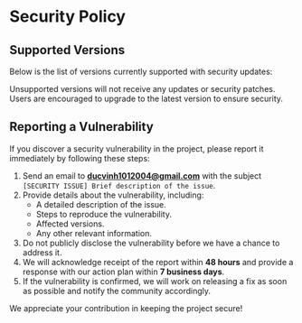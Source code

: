# Security Policy

## Supported Versions

Below is the list of versions currently supported with security updates:

Unsupported versions will not receive any updates or security patches. Users are encouraged to upgrade to the latest version to ensure security.

## Reporting a Vulnerability

If you discover a security vulnerability in the project, please report it immediately by following these steps:

1. Send an email to **ducvinh1012004@gmail.com** with the subject `[SECURITY ISSUE] Brief description of the issue`.
2. Provide details about the vulnerability, including:
   - A detailed description of the issue.
   - Steps to reproduce the vulnerability.
   - Affected versions.
   - Any other relevant information.
3. Do not publicly disclose the vulnerability before we have a chance to address it.
4. We will acknowledge receipt of the report within **48 hours** and provide a response with our action plan within **7 business days**.
5. If the vulnerability is confirmed, we will work on releasing a fix as soon as possible and notify the community accordingly.

We appreciate your contribution in keeping the project secure!

